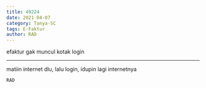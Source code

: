```yaml
---
title: 49224
date: 2021-04-07
category: Tanya-SC
tags: E-Faktur
author: RAD
---
```


efaktur gak muncul kotak login

---

matiin internet dlu, lalu login, idupin lagi internetnya

`RAD`
